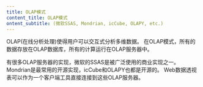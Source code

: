 ```yaml
---
title: OLAP模式
content_title: OLAP模式
ontent_subtitle: (微软SSAS, Mondrian, icCube, OLAPY, etc.)
---
```

<p>
OLAP(在线分析处理)使得用户可以交互式分析多维数据。
在OLAP模式，所有的数据存放在OLAP数据库，所有的计算运行在OLAP服务器中。 
</p>

<p>
有很多OLAP服务器的实现，微软的SSAS是被广泛使用的商业实现之一。
Mondrian是最常用的开源实现，icCube和OLAPY也都是开源的。
Web数据透视表可以作为一个客户端工具直接连接到这些OLAP服务器。
</p>
